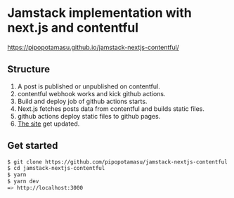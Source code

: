 # Jamstack implementation with next.js and contentful
https://pipopotamasu.github.io/jamstack-nextjs-contentful/

## Structure

1. A post is published or unpublished on contentful.
1. contentful webhook works and kick github actions.
1. Build and deploy job of github actions starts.
1. Next.js fetches posts data from contentful and builds static files.
1. github actions deploy static files to github pages.
1. [The site](https://pipopotamasu.github.io/jamstack-nextjs-contentful/) get updated.

## Get started
```bash
$ git clone https://github.com/pipopotamasu/jamstack-nextjs-contentful.git
$ cd jamstack-nextjs-contentful
$ yarn
$ yarn dev
=> http://localhost:3000
```